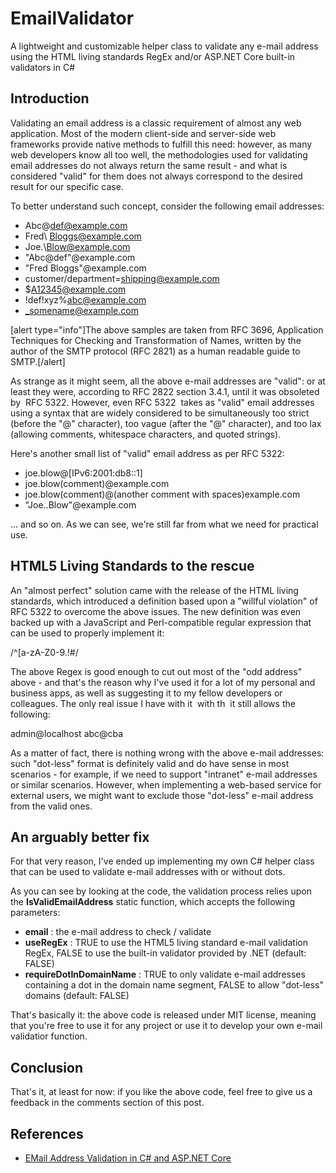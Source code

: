 # EmailValidator
A lightweight and customizable helper class to validate any e-mail address using the HTML living standards RegEx and/or ASP.NET Core built-in validators in C#

## Introduction
Validating an email address is a classic requirement of almost any web application. Most of the modern client-side and server-side web frameworks provide native methods to fulfill this need: however, as many web developers know all too well, the methodologies used for validating email addresses do not always return the same result - and what is considered "valid" for them does not always correspond to the desired result for our specific case.

To better understand such concept, consider the following email addresses:

* Abc\@def@example.com
* Fred\ Bloggs@example.com
* Joe.\\Blow@example.com
* "Abc@def"@example.com
* "Fred Bloggs"@example.com
* customer/department=shipping@example.com
* $A12345@example.com
* !def!xyz%abc@example.com
* _somename@example.com

[alert type="info"]The above samples are taken from RFC 3696, Application Techniques for Checking and Transformation of Names, written by the author of the SMTP protocol (RFC 2821) as a human readable guide to SMTP.[/alert]

As strange as it might seem, all the above e-mail addresses are "valid": or at least they were, according to RFC 2822 section 3.4.1, until it was obsoleted by  RFC 5322. However, even RFC 5322  takes as "valid" email addresses using a syntax that are widely considered to be simultaneously too strict (before the "@" character), too vague (after the "@" character), and too lax (allowing comments, whitespace characters, and quoted strings).

Here's another small list of "valid" email address as per RFC 5322:

* joe.blow@[IPv6:2001:db8::1]
* joe.blow(comment)@example.com
* joe.blow(comment)@(another comment with spaces)example.com
* "Joe..Blow"@example.com

... and so on. As we can see, we're still far from what we need for practical use.

## HTML5 Living Standards to the rescue
An "almost perfect" solution came with the release of the HTML living standards, which introduced a definition based upon a "willful violation" of RFC 5322 to overcome the above issues. The new definition was even backed up with a JavaScript and Perl-compatible regular expression that can be used to properly implement it:

/^[a-zA-Z0-9.!#$%&'*+\/=?^_`{|}~-]+@[a-zA-Z0-9](?:[a-zA-Z0-9-]{0,61}[a-zA-Z0-9])?(?:\.[a-zA-Z0-9](?:[a-zA-Z0-9-]{0,61}[a-zA-Z0-9])?)*$/

The above Regex is good enough to cut out most of the "odd address" above - and that's the reason why I've used it for a lot of my personal and business apps, as well as suggesting it to my fellow developers or colleagues. The only real issue I have with it  with th  it still allows the following:

admin@localhost
abc@cba

As a matter of fact, there is nothing wrong with the above e-mail addresses: such "dot-less" format is definitely valid and do have sense in most scenarios - for example, if we need to support "intranet" e-mail addresses or similar scenarios. However, when implementing a web-based service for external users, we might want to exclude those "dot-less" e-mail address from the valid ones.

## An arguably better fix
For that very reason, I've ended up implementing my own C# helper class that can be used to validate e-mail addresses with or without dots.

As you can see by looking at the code, the validation process relies upon the **IsValidEmailAddress** static function, which accepts the following parameters:

* **email** : the e-mail address to check / validate
* **useRegEx** : TRUE to use the HTML5 living standard e-mail validation RegEx, FALSE to use the built-in validator provided by .NET (default: FALSE)
* **requireDotInDomainName** : TRUE to only validate e-mail addresses containing a dot in the domain name segment, FALSE to allow "dot-less" domains (default: FALSE)

That's basically it: the above code is released under MIT license, meaning that you're free to use it for any project or use it to develop your own e-mail validatior function.

## Conclusion
That's it, at least for now: if you like the above code, feel free to give us a feedback in the comments section of this post.

## References
* [EMail Address Validation in C# and ASP.NET Core](https://www.ryadel.com/en/email-address-validation-c-sharp-asp-net-core/)
